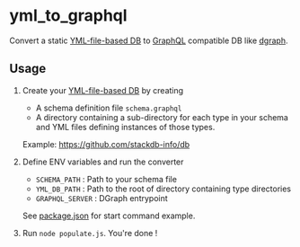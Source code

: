 # yml_to_graphql
Convert a static [YML-file-based DB](https://github.com/stackdb-info/db) to [GraphQL](https://graphql.org) compatible DB like [dgraph](https://dgraph.io).

## Usage
1) Create your [YML-file-based DB](https://github.com/stackdb-info/db) by creating
    - A schema definition file `schema.graphql`
    - A directory containing a sub-directory for each type in your schema and YML files defining instances of those types.

    Example: https://github.com/stackdb-info/db

2) Define ENV variables and run the converter
    - `SCHEMA_PATH` : Path to your schema file
    - `YML_DB_PATH` : Path to the root of directory containing type directories
    - `GRAPHQL_SERVER` : DGraph entrypoint

    See [package.json](./package.json) for start command example.

3) Run `node populate.js`. You're done !

